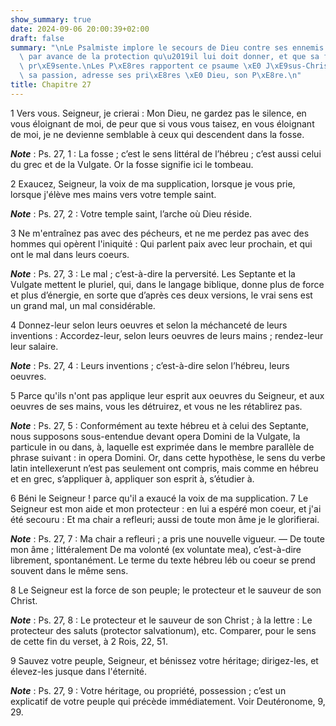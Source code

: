 ```yaml
---
show_summary: true
date: 2024-09-06 20:00:39+02:00
draft: false
summary: "\nLe Psalmiste implore le secours de Dieu contre ses ennemis ; il le loue\
  \ par avance de la protection qu\u2019il lui doit donner, et que sa foi lui rend\
  \ pr\xE9sente.\nLes P\xE8res rapportent ce psaume \xE0 J\xE9sus-Christ qui, dans\
  \ sa passion, adresse ses pri\xE8res \xE0 Dieu, son P\xE8re.\n"
title: Chapitre 27
---
```





1 Vers vous. Seigneur, je crierai : Mon Dieu, ne gardez pas le silence, en vous éloignant de moi, de peur que si vous vous taisez, en vous éloignant de moi, je ne devienne semblable à ceux qui descendent dans la fosse.

***Note*** :  Ps. 27, 1 : La fosse ; c’est le sens littéral de l’hébreu ; c’est aussi celui du grec et de la Vulgate. Or la fosse signifie ici le tombeau.


2 Exaucez, Seigneur, la voix de ma supplication, lorsque je vous prie, lorsque j'élève mes mains vers votre temple saint.

***Note*** :  Ps. 27, 2 : Votre temple saint, l’arche où Dieu réside.


3 Ne m'entraînez pas avec des pécheurs, et ne me perdez pas avec des hommes qui opèrent l'iniquité : Qui parlent paix avec leur prochain, et qui ont le mal dans leurs coeurs.

***Note*** :  Ps. 27, 3 : Le mal ; c’est-à-dire la perversité. Les Septante et la Vulgate mettent le pluriel, qui, dans le langage biblique, donne plus de force et plus d’énergie, en sorte que d’après ces deux versions, le vrai sens est un grand mal, un mal considérable.


4 Donnez-leur selon leurs oeuvres et selon la méchanceté de leurs inventions : Accordez-leur, selon leurs oeuvres de leurs mains ; rendez-leur leur salaire.

***Note*** :  Ps. 27, 4 : Leurs inventions ; c’est-à-dire selon l’hébreu, leurs oeuvres.


5 Parce qu'ils n'ont pas applique leur esprit aux oeuvres du Seigneur, et aux oeuvres de ses mains, vous les détruirez, et vous ne les rétablirez pas.

***Note*** :  Ps. 27, 5 : Conformément au texte hébreu et à celui des Septante, nous supposons sous-entendue devant opera Domini de la Vulgate, la particule in ou dans, à, laquelle est exprimée dans le membre parallèle de phrase suivant : in opera Domini. Or, dans cette hypothèse, le sens du verbe latin intellexerunt n’est pas seulement ont compris, mais comme en hébreu et en grec, s’appliquer à, appliquer son esprit à, s’étudier à.


6 Béni le Seigneur ! parce qu'il a exaucé la voix de ma supplication. 7 Le Seigneur est mon aide et mon protecteur : en lui a espéré mon coeur, et j'ai été secouru : Et ma chair a refleuri; aussi de toute mon âme je le glorifierai.

***Note*** :  Ps. 27, 7 : Ma chair a refleuri ; a pris une nouvelle vigueur. ― De toute mon âme ; littéralement De ma volonté (ex voluntate mea), c’est-à-dire librement, spontanément. Le terme du texte hébreu léb ou coeur se prend souvent dans le même sens.


8 Le Seigneur est la force de son peuple; le protecteur et le sauveur de son Christ.

***Note*** :  Ps. 27, 8 : Le protecteur et le sauveur de son Christ ; à la lettre : Le protecteur des saluts (protector salvationum), etc. Comparer, pour le sens de cette fin du verset, à 2 Rois, 22, 51.


9 Sauvez votre peuple, Seigneur, et bénissez votre héritage; dirigez-les, et élevez-les jusque dans l'éternité.

***Note*** :  Ps. 27, 9 : Votre héritage, ou propriété, possession ; c’est un explicatif de votre peuple qui précède immédiatement. Voir Deutéronome, 9, 29.

